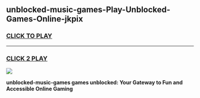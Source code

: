 
## unblocked-music-games-Play-Unblocked-Games-Online-jkpix
<h3>
<a href="https://premium76.site?title=unblocked-music-games&ref=25A">CLICK TO PLAY</a></h3>
<hr>

<h3>
<a href="https://premium76.site?title=unblocked-music-games&ref=25A">CLICK 2 PLAY</a>
  
</h3>

<a href="https://premium76.site?title=unblocked-music-games&ref=25A"><img src="https://clearcache.store/games.png"></a>


**unblocked-music-games games unblocked: Your Gateway to Fun and Accessible Online Gaming**
